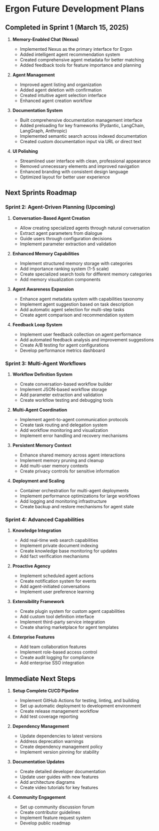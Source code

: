 # Ergon Future Development Plans

## Completed in Sprint 1 (March 15, 2025)

1. **Memory-Enabled Chat (Nexus)**
   - Implemented Nexus as the primary interface for Ergon
   - Added intelligent agent recommendation system
   - Created comprehensive agent metadata for better matching
   - Added feedback tools for feature importance and planning

2. **Agent Management**
   - Improved agent listing and organization
   - Added agent deletion with confirmation
   - Created intuitive agent selection interface
   - Enhanced agent creation workflow

3. **Documentation System**
   - Built comprehensive documentation management interface
   - Added preloading for key frameworks (Pydantic, LangChain, LangGraph, Anthropic)
   - Implemented semantic search across indexed documentation
   - Created custom documentation input via URL or direct text

4. **UI Polishing**
   - Streamlined user interface with clean, professional appearance
   - Removed unnecessary elements and improved navigation
   - Enhanced branding with consistent design language
   - Optimized layout for better user experience

## Next Sprints Roadmap

### Sprint 2: Agent-Driven Planning (Upcoming)

1. **Conversation-Based Agent Creation**
   - Allow creating specialized agents through natural conversation
   - Extract agent parameters from dialogue
   - Guide users through configuration decisions
   - Implement parameter extraction and validation

2. **Enhanced Memory Capabilities**
   - Implement structured memory storage with categories
   - Add importance ranking system (1-5 scale)
   - Create specialized search tools for different memory categories
   - Add memory visualization components

3. **Agent Awareness Expansion**
   - Enhance agent metadata system with capabilities taxonomy
   - Implement agent suggestion based on task description
   - Add automatic agent selection for multi-step tasks
   - Create agent comparison and recommendation system

4. **Feedback Loop System**
   - Implement user feedback collection on agent performance
   - Add automated feedback analysis and improvement suggestions
   - Create A/B testing for agent configurations
   - Develop performance metrics dashboard

### Sprint 3: Multi-Agent Workflows

1. **Workflow Definition System**
   - Create conversation-based workflow builder
   - Implement JSON-based workflow storage
   - Add parameter extraction and validation
   - Create workflow testing and debugging tools

2. **Multi-Agent Coordination**
   - Implement agent-to-agent communication protocols
   - Create task routing and delegation system
   - Add workflow monitoring and visualization
   - Implement error handling and recovery mechanisms

3. **Persistent Memory Context**
   - Enhance shared memory across agent interactions
   - Implement memory pruning and cleanup
   - Add multi-user memory contexts
   - Create privacy controls for sensitive information

4. **Deployment and Scaling**
   - Container orchestration for multi-agent deployments
   - Implement performance optimizations for large workflows
   - Add logging and monitoring infrastructure
   - Create backup and restore mechanisms for agent state

### Sprint 4: Advanced Capabilities

1. **Knowledge Integration**
   - Add real-time web search capabilities
   - Implement private document indexing
   - Create knowledge base monitoring for updates
   - Add fact verification mechanisms

2. **Proactive Agency**
   - Implement scheduled agent actions
   - Create notification system for events
   - Add agent-initiated conversations
   - Implement user preference learning

3. **Extensibility Framework**
   - Create plugin system for custom agent capabilities
   - Add custom tool definition interface
   - Implement third-party service integration
   - Create sharing marketplace for agent templates

4. **Enterprise Features**
   - Add team collaboration features
   - Implement role-based access control
   - Create audit logging for compliance
   - Add enterprise SSO integration

## Immediate Next Steps

1. **Setup Complete CI/CD Pipeline**
   - Implement GitHub Actions for testing, linting, and building
   - Set up automatic deployment to development environment
   - Create release management workflow
   - Add test coverage reporting

2. **Dependency Management**
   - Update dependencies to latest versions
   - Address deprecation warnings
   - Create dependency management policy
   - Implement version pinning for stability

3. **Documentation Updates**
   - Create detailed developer documentation
   - Update user guides with new features
   - Add architecture diagrams
   - Create video tutorials for key features

4. **Community Engagement**
   - Set up community discussion forum
   - Create contributor guidelines
   - Implement feature request system
   - Develop public roadmap